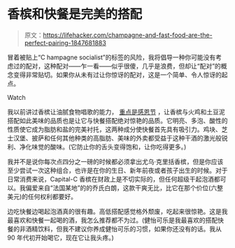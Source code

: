 # 香槟和快餐是完美的搭配

> 原文：<https://lifehacker.com/champagne-and-fast-food-are-the-perfect-pairing-1847681883>

冒着被贴上“C hampagne socialist”的标签的风险，我将倡导一种你可能没有考虑过的配对，这种配对——乍一看——似乎很傻，几乎是浪费，但却让“配对”的概念变得非常贴切。如果你从未有过让你惊讶的配对，这是一个简单、令人惊讶的起点。

Watch

我以前讲过香槟让油腻食物唱歌的能力， [重点是感恩节](https://lifehacker.com/champagne-is-the-only-wine-you-need-for-thanksgiving-1830590742) ，让香槟与火鸡和土豆泥搭配如此美味的品质也是让它与快餐搭配绝对惊艳的品质。它明亮、多泡、酸性的性质使它成为脂肪和盐的完美衬托，这两种成分使快餐首先具有吸引力。鸡块、芝士汉堡、披萨和任何其他种类的高脂肪、美味的外卖都受益于这种干酒的激光般锐利、净化味觉的酸味。(它防止你的舌头变得饱和，让你吃得更多。)

我并不是说你每次点四分之一磅的时候都必须拿出尤乌·克里括香槟，但是你应该至少尝试一次这种组合，也许是在你的生日、新年前夜或者孩子出生的时候。对于日常消费来说，Capital-C 香槟在财政上是不切实际的，但任何超级干起泡酒都可以。我偏爱来自“法国某地”的的乔氏白朗，这款干爽无比，比它在那个价位(六整美元)的任何权利都要好。

边吃快餐边喝起泡酒真的很有趣。高低搭配感觉格外颓废，吃起来很惊艳。这是我最喜欢和快餐一起喝的酒，我怎么推荐都不为过。(健怡可乐是我最喜欢的搭配快餐的非酒精饮料，但我不建议你养成健怡可乐的习惯，如果你还没有的话。我从 90 年代初开始喝它，现在它让我头疼。)